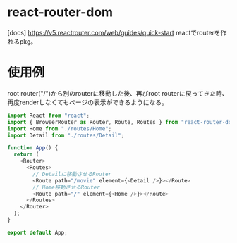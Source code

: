 # react-router-dom
[docs] https://v5.reactrouter.com/web/guides/quick-start
reactでrouterを作れるpkg。

# 使用例
root router("/")から別のrouterに移動した後、再びroot routerに戻ってきた時、再度renderしなくてもページの表示ができるようになる。
```javascript
import React from "react";
import { BrowserRouter as Router, Route, Routes } from "react-router-dom";
import Home from "./routes/Home";
import Detail from "./routes/Detail";

function App() {
  return (
    <Router>
      <Routes>
        // Detailに移動させるRouter
        <Route path="/movie" element={<Detail />}></Route>
        // Home移動させるRouter
        <Route path="/" element={<Home />}></Route>
      </Routes>
    </Router>
  );
}

export default App;
```
